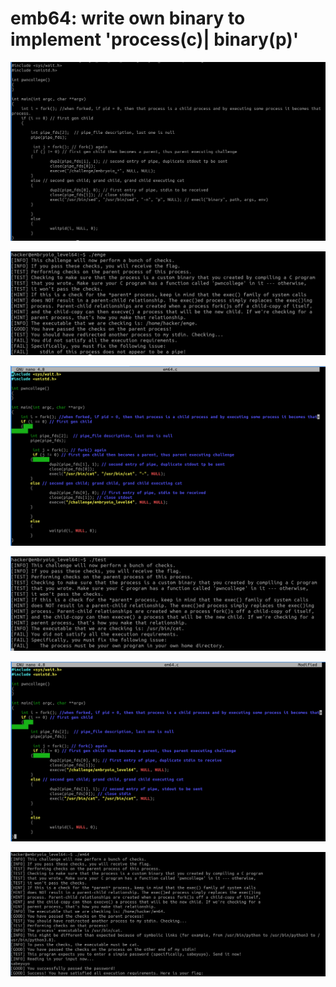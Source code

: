 # emb64: write own binary to implement 'process(c)| binary(p)'

![I made a general embryoio solution. For sed -n 'p' shows all results.](<../.gitbook/assets/image (82) (1).png>)

![Now I need to do stdin redirection.](<../.gitbook/assets/image (14).png>)

![So I changed my source code like this.](<../.gitbook/assets/image (33) (1).png>)

![Not works. Seems like what checker.py checks is parent process.](<../.gitbook/assets/image (25).png>)

![Then what about this?](<../.gitbook/assets/image (83) (1).png>)

![It works.](<../.gitbook/assets/image (218) (1).png>)
